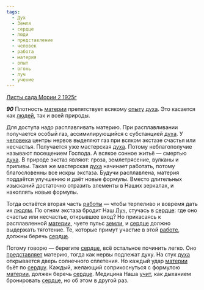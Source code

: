 ```yaml
---
tags:
  - Дух
  - Земля
  - сердце
  - люди
  - представление
  - человек
  - работа
  - материя
  - опыт
  - огонь
  - луч
  - учение
---
```


[Листы сада Мории 2 1925г](https://127.0.0.1:4002/agni/1925)

___90___
Плотность [материи](../../../tags/#материя) препятствует всякому [опыту](../../../tags/#опыт) [духа](../../../tags/#Дух). Это касается как [людей](../../../tags/#люди), так и всей природы.   

Для доступа надо расплавливать материю. При расплавливании получается особый газ, ассимилирующийся с субстанцией [духа](../../../tags/#Дух). У [человека](../../../tags/#человек) центры нервов выделяют газ при всяком экстазе счастья или несчастья. Получается уже мастерская [духа](../../../tags/#Дух). Потому неблагополучие называют посещением Господа. А всякое сонное житьё — смертью [духа](../../../tags/#Дух). В природе экстаз являют: гроза, землетрясение, вулканы и приливы. Такая же мастерская [духа](../../../tags/#Дух) начинает работать, потому благословенны все искры экстаза. Будучи расплавлена, материя поддаётся улучшению и даёт новые формулы. Вместо длительных изысканий достаточно отразить элементы в Наших зеркалах, и накоплять новые формулы.   

Тогда остаётся вторая часть [работы](../../../tags/#работа) — чтобы терпеливо и вовремя дать их [людям](../../../tags/#люди). По огням экстаза бродит Наш [Луч](../../../tags/#луч), стучась в [сердце](../../../tags/#сердце): где оно счастье или несчастье, открывшее вход? Но прикасаясь к расплавленной [материи](../../../tags/#материя), чуете пульс [земли](../../../tags/#Земля), и [сердце](../../../tags/#сердце) должно выдержать тяготение. Те, которые примут участие в этой [работе](../../../tags/#работа), должны беречь [сердце](../../../tags/#сердце).   

Потому говорю — берегите [сердце](../../../tags/#сердце), всё остальное починить легко. Оно [представляет](../../../tags/#представление) материю, тогда как нервы подлежат духу. На стук [духа](../../../tags/#Дух) открывается дверь солнечного сплетения. Но каждый удар [материи](../../../tags/#материя) бьёт по [сердцу](../../../tags/#сердце). Каждый, желающий соприкоснуться с формулою [материи](../../../tags/#материя), должен беречь [сердце](../../../tags/#сердце). Медицина Наша [учит](../../../tags/#учение), как дыханием бронировать [сердце](../../../tags/#сердце), но об этом в другой раз.   

